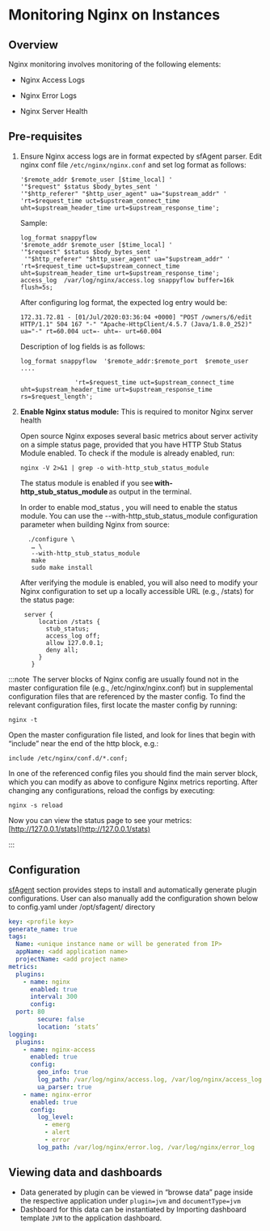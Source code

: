 # Monitoring Nginx on Instances

## Overview

Nginx monitoring involves monitoring of the following elements: 

- Nginx Access Logs 
- Nginx Error Logs 

- Nginx Server Health 

## Pre-requisites 

1. Ensure Nginx access logs are in format expected by sfAgent parser. Edit nginx conf file `/etc/nginx/nginx.conf` and set log format as follows: 	

   ```
   '$remote_addr $remote_user [$time_local] '  
   '"$request" $status $body_bytes_sent ' 
   '"$http_referer" "$http_user_agent" ua="$upstream_addr" ' 
   'rt=$request_time uct=$upstream_connect_time  uht=$upstream_header_time urt=$upstream_response_time'; 
   ```

   Sample: 

   ```
   log_format snappyflow   
   '$remote_addr $remote_user [$time_local] '  
   '"$request" $status $body_bytes_sent ' 
    '"$http_referer" "$http_user_agent" ua="$upstream_addr" ' 
   'rt=$request_time uct=$upstream_connect_time uht=$upstream_header_time urt=$upstream_response_time'; 
   access_log  /var/log/nginx/access.log snappyflow buffer=16k flush=5s;
   ```

   After configuring log format, the expected log entry would be: 

   ```
   172.31.72.81 - [01/Jul/2020:03:36:04 +0000] "POST /owners/6/edit HTTP/1.1" 504 167 "-" "Apache-HttpClient/4.5.7 (Java/1.8.0_252)" ua="-" rt=60.004 uct=- uht=- urt=60.004 
   ```

   Description of log fields is as follows: 

   ```
   log_format snappyflow  '$remote_addr:$remote_port  $remote_user .... 
   
     			  'rt=$request_time uct=$upstream_connect_time uht=$upstream_header_time urt=$upstream_response_time rs=$request_length';
   ```

2. **Enable Nginx status module:** This is required to monitor Nginx server health 

   Open source Nginx exposes several basic metrics about server activity on a simple status page, provided that you have HTTP Stub Status Module enabled. To check if the module is already enabled, run: 

   ```shell
   nginx -V 2>&1 | grep -o with-http_stub_status_module 
   ```

   The status module is enabled if you see **with-http_stub_status_module** as output in the terminal. 

   In order to enable mod_status , you will need to enable the status module. You can use the --with-http_stub_status_module configuration parameter when building Nginx from source: 

   ```shell
     ./configure \ 
      … \ 
      --with-http_stub_status_module 
      make 
      sudo make install
   ```

   After verifying the module is enabled, you will also need to modify your Nginx configuration to set up a locally accessible URL (e.g., /stats) for the status page: 

   ```
    server { 
        location /stats { 
          stub_status; 
          access_log off; 
          allow 127.0.0.1; 
          deny all; 
        } 
      } 
   ```

   

:::note
 The server blocks of Nginx config are usually found not in the master configuration file (e.g., /etc/nginx/nginx.conf) but in supplemental configuration files that are referenced by the master config. To find the relevant configuration files, first locate the master config by running: 

`nginx -t` 

Open the master configuration file listed, and look for lines that begin with “include” near the end of the http block, e.g.: 

 

`include /etc/nginx/conf.d/*.conf;`

In one of the referenced config files you should find the main server block, which you can modify as above to configure Nginx metrics reporting. After changing any configurations, reload the configs by executing: 

`nginx -s reload`

Now you can view the status page to see your metrics: 
[http://127.0.0.1/stats](http://127.0.0.1/stats)

:::



## Configuration 

 

[sfAgent](/docs/Quick_Start/getting_started#sfagent) section provides steps to install and automatically generate plugin configurations. User can also manually add the configuration shown below to config.yaml under /opt/sfagent/ directory 

```yaml
key: <profile key> 
generate_name: true 
tags: 
  Name: <unique instance name or will be generated from IP> 
  appName: <add application name> 
  projectName: <add project name> 
metrics: 
  plugins: 
    - name: nginx 
      enabled: true 
      interval: 300 
      config: 
  port: 80 
        secure: false 
        location: ‘stats’ 
logging: 
  plugins: 
    - name: nginx-access 
      enabled: true 
      config: 
        geo_info: true  
        log_path: /var/log/nginx/access.log, /var/log/nginx/access_log 
        ua_parser: true 
    - name: nginx-error 
      enabled: true 
      config: 
        log_level: 
          - emerg 
          - alert 
          - error 
        log_path: /var/log/nginx/error.log, /var/log/nginx/error_log 
```



## Viewing data and dashboards 

 

- Data generated by plugin can be viewed in “browse data” page inside the respective application under `plugin=jvm` and `documentType=jvm`
- Dashboard for this data can be instantiated by Importing dashboard template `JVM` to the application dashboard. 

 

